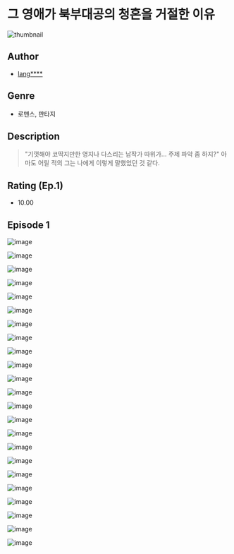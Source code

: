 # 그 영애가 북부대공의 청혼을 거절한 이유
![thumbnail](https://image-comic.pstatic.net/user_contents_data/challenge_comic/2023/05/25/367127/upload_3761740677447378484_480x623.jpeg)

## Author
- [lang****](https://comic.naver.com/artistTitle?id=367127)

## Genre
- 로맨스, 판타지

## Description
> "기껏해야 코딱지만한 영지나 다스리는 남작가 따위가... 주제 파악 좀 하지?" 아마도 어릴 적의 그는 나에게 이렇게 말했었던 것 같다.


## Rating (Ep.1)
- 10.00

## Episode 1
![image](https://image-comic.pstatic.net/user_contents_data/challenge_comic/2023/05/25/367127/upload_4062869613600399671.jpeg)

![image](https://image-comic.pstatic.net/user_contents_data/challenge_comic/2023/05/25/367127/upload_4135818911565560118.jpeg)

![image](https://image-comic.pstatic.net/user_contents_data/challenge_comic/2023/05/25/367127/upload_7219382581437227619.jpeg)

![image](https://image-comic.pstatic.net/user_contents_data/challenge_comic/2023/05/25/367127/upload_3760562186504976440.jpeg)

![image](https://image-comic.pstatic.net/user_contents_data/challenge_comic/2023/05/25/367127/upload_3919368837692273460.jpeg)

![image](https://image-comic.pstatic.net/user_contents_data/challenge_comic/2023/05/25/367127/upload_7291666881015277157.jpeg)

![image](https://image-comic.pstatic.net/user_contents_data/challenge_comic/2023/05/25/367127/upload_7089619314209273142.jpeg)

![image](https://image-comic.pstatic.net/user_contents_data/challenge_comic/2023/05/25/367127/upload_3472950642190017843.jpeg)

![image](https://image-comic.pstatic.net/user_contents_data/challenge_comic/2023/05/25/367127/upload_3904958639134762041.jpeg)

![image](https://image-comic.pstatic.net/user_contents_data/challenge_comic/2023/05/25/367127/upload_3919928506271086386.jpeg)

![image](https://image-comic.pstatic.net/user_contents_data/challenge_comic/2023/05/25/367127/upload_7148167191697110069.jpeg)

![image](https://image-comic.pstatic.net/user_contents_data/challenge_comic/2023/05/25/367127/upload_7017282642608929126.jpeg)

![image](https://image-comic.pstatic.net/user_contents_data/challenge_comic/2023/05/25/367127/upload_7005177018784690233.jpeg)

![image](https://image-comic.pstatic.net/user_contents_data/challenge_comic/2023/05/25/367127/upload_7363725376959887412.jpeg)

![image](https://image-comic.pstatic.net/user_contents_data/challenge_comic/2023/05/25/367127/upload_4063145596049503543.jpeg)

![image](https://image-comic.pstatic.net/user_contents_data/challenge_comic/2023/05/25/367127/upload_4049971053730216249.jpeg)

![image](https://image-comic.pstatic.net/user_contents_data/challenge_comic/2023/05/25/367127/upload_3487586224237208889.jpeg)

![image](https://image-comic.pstatic.net/user_contents_data/challenge_comic/2023/05/25/367127/upload_3906981752561952097.jpeg)

![image](https://image-comic.pstatic.net/user_contents_data/challenge_comic/2023/05/25/367127/upload_7220504101199100210.jpeg)

![image](https://image-comic.pstatic.net/user_contents_data/challenge_comic/2023/05/25/367127/upload_3919086289071387234.jpeg)

![image](https://image-comic.pstatic.net/user_contents_data/challenge_comic/2023/05/25/367127/upload_3703754625484482149.jpeg)

![image](https://image-comic.pstatic.net/user_contents_data/challenge_comic/2023/05/25/367127/upload_7234523934504662583.jpeg)

![image](https://image-comic.pstatic.net/user_contents_data/challenge_comic/2023/05/25/367127/upload_3761181013261561913.jpeg)
